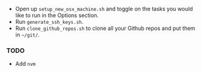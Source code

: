 
- Open up `setup_new_osx_machine.sh` and toggle on the tasks you would like to
  run in the Options section.
- Run `generate_ssh_keys.sh`.
- Run `clone_github_repos.sh` to clone all your Github repos and put them in `~/git/`.

### TODO
- Add `nvm`
